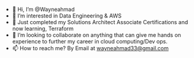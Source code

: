 - 👋 Hi, I’m @Wayneahmad
- 👀 I’m interested in Data Engineering & AWS 
- 🌱 Just completed my Solutions Architect Associate Certifications and now learning, Terraform
- 💞️ I’m looking to collaborate on anything that can give me hands on experience to further my career in cloud computing/Dev ops.
- 📫 How to reach me? By Email at wayneahmad33@gmail.com

<!---
Wayneahmad/Wayneahmad is a ✨ special ✨ repository because its `README.md` (this file) appears on your GitHub profile.
You can click the Preview link to take a look at your changes.
--->
